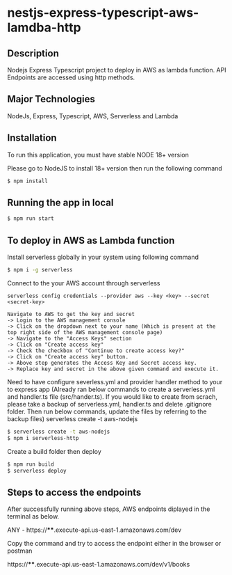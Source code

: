 # nestjs-express-typescript-aws-lamdba-http

## Description

Nodejs Express Typescript project to deploy in AWS as lambda function. API Endpoints are accessed using http methods.

## Major Technologies

NodeJs, Express, Typescript, AWS, Serverless and Lambda

## Installation

To run this application, you must have stable NODE 18+ version

Please go to NodeJS to install 18+ version then run the following command

```bash
$ npm install
```

## Running the app in local

```bash
$ npm run start
```

## To deploy in AWS as Lambda function

Install serverless globally in your system using following command

```bash
$ npm i -g serverless
```

Connect to the your AWS account through serverless

    serverless config credentials --provider aws --key <key> --secret <secret-key>

    Navigate to AWS to get the key and secret
    -> Login to the AWS management console
    -> Click on the dropdown next to your name (Which is present at the top right side of the AWS management console page)
    -> Navigate to the "Access Keys" section
    -> Click on "Create access key"
    -> Check the checkbox of "Continue to create access key?"
    -> Click on "Create access key" button.
    -> Above step generates the Access Key and Secret access key.
    -> Replace key and secret in the above given command and execute it.

Need to have configure severless.yml and provider handler method to your to express app
(Already ran below commands to create a serverless.yml and handler.ts file (src/hander.ts). If you would like to create from scrach, please take a backup of serverless.yml, handler.ts and delete .gitignore folder. Then run below commands, update the files by referring to the backup files)
serverless create -t aws-nodejs

```bash
$ serverless create -t aws-nodejs
$ npm i serverless-http
```

Create a build folder then deploy

```bash
$ npm run build
$ serverless deploy
```

## Steps to access the endpoints

After successfully running above steps, AWS endpoints diplayed in the terminal as below.

ANY - https://****\*\*****.execute-api.us-east-1.amazonaws.com/dev

Copy the command and try to access the endpoint either in the browser or postman

https://****\*\*****.execute-api.us-east-1.amazonaws.com/dev/v1/books
